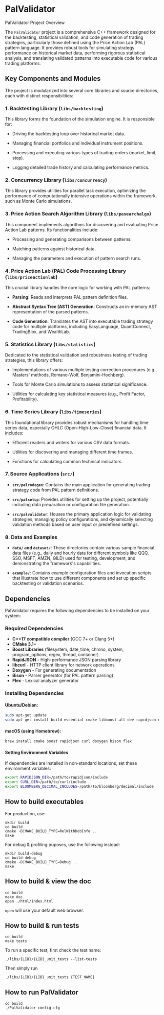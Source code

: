 # PalValidator

PalValidator Project Overview

The `PalValidator` project is a comprehensive C++ framework designed for the backtesting, statistical validation, and code generation of trading strategies, particularly those defined using the Price Action Lab (PAL) pattern language. It provides robust tools for simulating strategy performance on historical market data, performing rigorous statistical analysis, and translating validated patterns into executable code for various trading platforms.

## Key Components and Modules

The project is modularized into several core libraries and source directories, each with distinct responsibilities:

### 1. Backtesting Library (`libs/backtesting`)

This library forms the foundation of the simulation engine. It is responsible for:

- Driving the backtesting loop over historical market data.
  
- Managing financial portfolios and individual instrument positions.
  
- Processing and executing various types of trading orders (market, limit, stop).
  
- Logging detailed trade history and calculating performance metrics.
  

### 2. Concurrency Library (`libs/concurrency`)

This library provides utilities for parallel task execution, optimizing the performance of computationally intensive operations within the framework, such as Monte Carlo simulations.

### 3. Price Action Search Algorithm Library (`libs/pasearchalgo`)

This component implements algorithms for discovering and evaluating Price Action Lab patterns. Its functionalities include:

- Processing and generating comparisons between patterns.
  
- Matching patterns against historical data.
  
- Managing the parameters and execution of pattern search runs.
  

### 4. Price Action Lab (PAL) Code Processing Library (`libs/priceactionlab`)

This crucial library handles the core logic for working with PAL patterns:

- **Parsing**: Reads and interprets PAL pattern definition files.
  
- **Abstract Syntax Tree (AST) Generation**: Constructs an in-memory AST representation of the parsed patterns.
  
- **Code Generation**: Translates the AST into executable trading strategy code for multiple platforms, including EasyLanguage, QuantConnect, TradingBlox, and WealthLab.
  

### 5. Statistics Library (`libs/statistics`)

Dedicated to the statistical validation and robustness testing of trading strategies, this library offers:

- Implementations of various multiple testing correction procedures (e.g., Masters' methods, Romano-Wolf, Benjamini-Hochberg).
  
- Tools for Monte Carlo simulations to assess statistical significance.
  
- Utilities for calculating key statistical measures (e.g., Profit Factor, Profitability).
  

### 6. Time Series Library (`libs/timeseries`)

This foundational library provides robust mechanisms for handling time series data, especially OHLC (Open-High-Low-Close) financial data. It includes:

- Efficient readers and writers for various CSV data formats.
  
- Utilities for discovering and managing different time frames.
  
- Functions for calculating common technical indicators.
  

### 7. Source Applications (`src/`)

- **`src/palcodegen`**: Contains the main application for generating trading strategy code from PAL pattern definitions.
  
- **`src/palsetup`**: Provides utilities for setting up the project, potentially including data preparation or configuration file generation.
  
- **`src/palvalidator`**: Houses the primary application logic for validating strategies, managing policy configurations, and dynamically selecting validation methods based on user input or predefined settings.
  

### 8. Data and Examples

- **`data/` and `dataset/`**: These directories contain various sample financial data files (e.g., daily and hourly data for different symbols like QQQ, SSO, MSFT, AMZN, GILD) used for testing, development, and demonstrating the framework's capabilities.
  
- **`example/`**: Contains example configuration files and invocation scripts that illustrate how to use different components and set up specific backtesting or validation scenarios.

## Dependencies

PalValidator requires the following dependencies to be installed on your system:

### Required Dependencies
- **C++17 compatible compiler** (GCC 7+ or Clang 5+)
- **CMake 3.1+**
- **Boost Libraries** (filesystem, date_time, chrono, system, program_options, regex, thread, container)
- **RapidJSON** - High-performance JSON parsing library
- **libcurl** - HTTP client library for network operations
- **Doxygen** - For generating documentation
- **Bison** - Parser generator (for PAL pattern parsing)
- **Flex** - Lexical analyzer generator

### Installing Dependencies

#### Ubuntu/Debian:
```bash
sudo apt-get update
sudo apt-get install build-essential cmake libboost-all-dev rapidjson-dev libcurl4-openssl-dev doxygen bison flex
```

#### macOS (using Homebrew):
```bash
brew install cmake boost rapidjson curl doxygen bison flex
```

#### Setting Environment Variables
If dependencies are installed in non-standard locations, set these environment variables:
```bash
export RAPIDJSON_DIR=/path/to/rapidjson/include
export CURL_DIR=/path/to/curl/include
export BLOOMBERG_DECIMAL_INCLUDES=/path/to/bloomberg/decimal/include
```

## How to build executables

For production, use:
```
mkdir build
cd build
cmake -DCMAKE_BUILD_TYPE=RelWithDebInfo ..
make
```

For debug & profiling puposes, use the following instead:
```
mkdir build-debug
cd build-debug
cmake -DCMAKE_BUILD_TYPE=Debug ..
make
```

## How to build & view the doc

```
cd build
make doc
open ./html/index.html
```

`open` will use your default web browser.

## How to build & run tests

```
cd build
make tests
```

To run a specific test, first check the test name:
```
./libs/{LIB}/{LIB}_unit_tests --list-tests
```
Then simply run
```
./libs/{LIB}/{LIB}_unit_tests {TEST_NAME}
```

## How to run PalValidator

```
cd build
./PalValidator config.cfg
```
